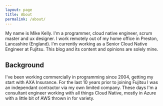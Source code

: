 ```yaml
---
layout: page
title: About
permalink: /about/
---
```


My name is Mike Kelly. I'm a programmer, cloud native engineer, scrum master and ux designer. I work remotely out of my home office in Preston, Lancashire (England). I'm currently working as a Senior Cloud Native Engineer at Fujitsu. This blog and its content and opinions are solely mine.

Background
----------
I've been working commercially in programming since 2004, getting my start with AXA Insurance. For the last 10 years prior to joining Fujitsu I was an independant contractor via my own limited company. These days I'm a consultant engineer working with all things Cloud Native, mostly in Azure with a little bit of AWS thrown in for variety.


